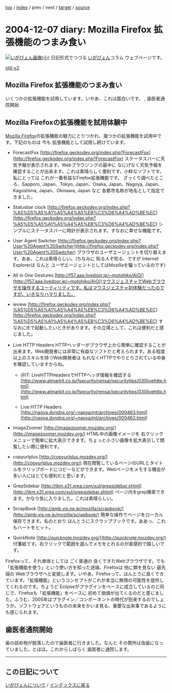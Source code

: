 [top](https://igapyon.github.io/diary/) 
 / [index](https://igapyon.github.io/diary/2004/index.html) 
 / prev 
 / next 
 / [target](https://igapyon.github.io/diary/2004/ig041207.html) 
 / [source](https://github.com/igapyon/diary/blob/gh-pages/2004/ig041207.html.src.md) 

2004-12-07 diary: Mozilla Firefox 拡張機能のつまみ食い
=====================================================================================================
[![いがぴょん画像(小)](https://igapyon.github.io/diary/images/iga200306s.jpg "いがぴょん")](https://igapyon.github.io/diary/memo/memoigapyon.html) 日記形式でつづる [いがぴょん](https://igapyon.github.io/diary/memo/memoigapyon.html)コラム ウェブページです。

[old-v2](ig041207-orig.html)

## Mozilla Firefox 拡張機能のつまみ食い

いくつかの拡張機能を試用しています。いやあ、これは面白いです。 , 歯医者通院開始


## Mozilla Firefoxの拡張機能を試用体験中

[Mozilla Firefox](http://www.igapyon.jp/igapyon/diary/keyword/firefox.html)の拡張機能の魅力にとりつかれ、幾つかの拡張機能を試用中です。下記のものは 今も 拡張機能として試用し続けています。

* ForecastFox
  [http://firefox.geckodev.org/index.php?ForecastFox](http://firefox.geckodev.org/index.php?ForecastFox)
  ステータスバーに天気予報が表示されます。Webブラウジングの最中に なにげなく天気予報を確認することが出来ます。これは素晴らしく便利です。小粋なソフトです。私にとっては これが一番有益なFirefox拡張機能です。
  ざっくり調べたところ、Sapporo, Japan、Tokyo, Japan、Osaka, Japan、Nagoya, Japan、Kagoshima, Japan、Okinawa, Japan など 各都市名称が地名として指定できました。
  
* Statusbar clock
  [http://firefox.geckodev.org/index.php?%A5%D5%A5%A1%A5%A4%A5%EB%C3%D6%A4%AD%BE%EC](http://firefox.geckodev.org/index.php?%A5%D5%A5%A1%A5%A4%A5%EB%C3%D6%A4%AD%BE%EC)
  シンプルにステータスバーに時計が表示されます。すなおに幸せな機能です。
  
* User Agent Switcher
  [http://firefox.geckodev.org/index.php?User%20Agent%20Switcher](http://firefox.geckodev.org/index.php?User%20Agent%20Switcher)
  ブラウザのユーザエージェントを切り替えます。ああ、これは素晴らしい。(ちなみに
  知る人ぞ知る、ですが Internet Explorerは なんと ユーザエージェントとしてはMozillaを騙っているのです)
  
* All in One Gestures
  [http://f57.aaa.livedoor.jp/~motohiko/AiO/](http://f57.aaa.livedoor.jp/~motohiko/AiO/)マウスジェスチャでWebブラウザを操作するユーティリティです。私はマウスジェスチャ初体験だったのですが、いきなりハマりました。
  
* ieview
  [http://firefox.geckodev.org/index.php?%A5%D5%A5%A1%A5%A4%A5%EB%C3%D6%A4%AD%BE%EC](http://firefox.geckodev.org/index.php?%A5%D5%A5%A1%A5%A4%A5%EB%C3%D6%A4%AD%BE%EC)
  すなおにIEで起動したいときがあります。その立場として、これは便利だと感じました。
  
* Live HTTP Headers 
  HTTPヘッダーがブラウザ上から簡単に確認することが出来ます。Web開発者には非常に有益なソフトだと考えられます。ある程度以上のスキルを持つWeb開発者は
  もれなくHTTPでやりとりされている中身を確認していますからね。
  
  * ＠IT: LiveHTTPHeadersでHTTPヘッダ情報を確認する
    [http://www.atmarkit.co.jp/fsecurity/rensai/securitytips/030livehttp.html](http://www.atmarkit.co.jp/fsecurity/rensai/securitytips/030livehttp.html)
    
  * Live HTTP Headers
    [http://naoya.dyndns.org/~naoya/mt/archives/000463.html](http://naoya.dyndns.org/~naoya/mt/archives/000463.html)
  

  
* ImageZoomer
  [http://imagezoomer.mozdev.org/](http://imagezoomer.mozdev.org/)
  HTML中の画像イメージを 右クリックメニューで簡単に拡大表示できます。ちょっと小さい画像を拡大表示して閲覧したい際に便利です。
  
* copyurlplus
  [http://copyurlplus.mozdev.org/](http://copyurlplus.mozdev.org/)
  現在閲覧しているページのURLとタイトルをクリップボードにコピーなどができます。Webページをメモする機会が多い人にはとても便利だと思います。
  
* GrepSidebar
  [http://tkm.s31.xrea.com/xul/grepsidebar.shtml](http://tkm.s31.xrea.com/xul/grepsidebar.shtml)
  ページ内をgrep検索できます。かなり気に入りました。これは素晴らしい。
  
* ScrapBook
  [http://amb.vis.ne.jp/mozilla/scrapbook/](http://amb.vis.ne.jp/mozilla/scrapbook/)
  簡単な操作でページをローカル保存できます。名のとおり ほんとうにスクラップブックです。ああっ、これもハートをヒット。
  
* QuickNote
  [http://quicknote.mozdev.org/](http://quicknote.mozdev.org/)
  付箋紙です。右クリックで範囲を選んでメモをとれるのが直感的で嬉しいです。

Firefoxって、それ単体としては ごく普通の 良くできたWebブラウザです。でも「拡張機能を使う」という使い方を知った途端、Firefoxは 他に類を見ない 最先端の
Webブラウザへと変貌します。いやあ、Firefoxって、ほんとうに良くできています。「拡張機能」というコンセプトがこれが本当に無限の可能性を提供してくれるのです。ちょうど Eclipseがプラグインをベースに成立しているのと同じで、Firefoxも「拡張機能」をベースに 初めて価値が出てくるのだと感じました。ふうむ、2005年はプラグイン／コンポーネントの時代が到来するのでしょうか。ソフトウェアというものの未来をかいま見る、重要な出来事であるようにも感じられます。

## 歯医者通院開始

歯の詰め物が脱落したので歯医者に行きました。なんと その箇所は虫歯になっていました。とほほ。これからしばらく 歯医者に通院します。


----------------------------------------------------------------------------------------------------

## この日記について
[いがぴょんについて](https://igapyon.github.io/diary/memo/memoigapyon.html) / [インデックスに戻る](https://igapyon.github.io/diary/idxall.html)
